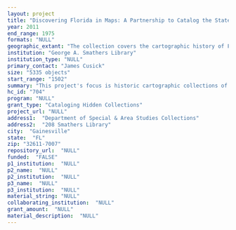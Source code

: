 ```yaml
--- 
layout: project 
title: "Discovering Florida in Maps: A Partnership to Catalog the State's Historic Cartography"
year: 2011
end_range: 1975
formats: "NULL"
geographic_extant: "The collection covers the cartographic history of Florida and encompasses the American Southeast, Gulf of Mexico, and Caribbean."
institution: "George A. Smathers Library"
institution_type: "NULL"
primary_contact: "James Cusick"
size: "5335 objects"
start_range: "1502"
summary: "This project's focus is historic cartographic collections of Florida held in Special Collections of four major institutions: University of Florida (UF); University of Miami (UM); History Miami/Historical Museum of Southern Florida (HM); and Florida Historical Society (FHS). Collectively, the 5,335 maps in this project cover Florida from the time when it comprised most of the American South to its current status as a leading Sun Belt State. These collections represent 500 years of cartography and chart the region's development, its drastically altered topography, and its changing relationship with adjacent areas such as the Caribbean. Languages in collections include English, Spanish, French, Latin, Italian, Dutch, and Portuguese. These maps provide data on early European exploration of North America, the colonial rivalries of Spain, France, and Britain, Indian Removal in the 1830s, and 20th century environmental dilemmas. Topics overlap across collections but in general have a unique perspective on Florida and will complement each other. As primary sources, they support research in colonial and US history, anthropology, archaeology, historic preservation, Native American studies, historical geography, urban planning, water management, travel and tourism, agriculture, and maritime and environmental studies. They will be of great use in ecology for establishing historic baselines of marsh areas, habitats and coastlines."
hc_id: "704"
program: "NULL"
grant_type: "Cataloging Hidden Collections"
project_url: "NULL"
address1:  "Department of Special & Area Studies Collections"
address2:  "208 Smathers Library"
city:  "Gainesville"
state:  "FL"
zip: "32611-7007"
repository_url:  "NULL"
funded:  "FALSE"
p1_institution:  "NULL"
p2_name:  "NULL"
p2_institution:  "NULL"
p3_name:  "NULL"
p3_institution:  "NULL"
material_string: "NULL"
collaborating_institution:  "NULL"
grant_amount:  "NULL"
material_description:  "NULL"
---
```


